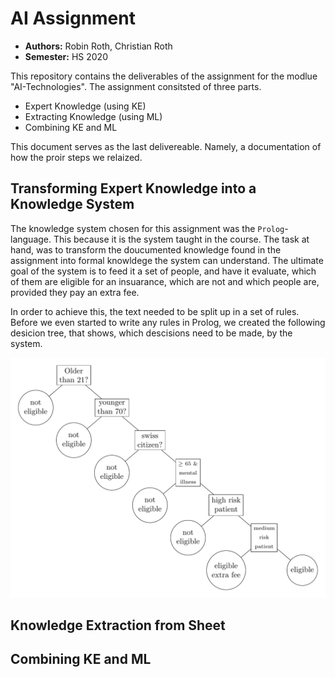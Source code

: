 # AI Assignment

- **Authors:** Robin Roth, Christian Roth
- **Semester:** HS 2020

This repository contains the deliverables of the assignment for the modlue "AI-Technologies".
The assignment consitsted of three parts.

- Expert Knowledge (using KE)
- Extracting Knowledge (using ML)
- Combining KE and ML

This document serves as the last delivereable. Namely, a documentation of how the proir steps we relaized.

## Transforming Expert Knowledge into a Knowledge System

The knowledge system chosen for this assignment was the `Prolog`-language.
This because it is the system taught in the course.
The task at hand, was to transform the doucumented knowledge found in the assignment into formal knowldege the system can understand.
The ultimate goal of the system is to feed it a set of people, and have it evaluate, which of them are eligible for an insuarance, which are not and which people are, provided they pay an extra fee.

In order to achieve this, the text needed to be split up in a set of rules.
Before we even started to write any rules in Prolog, we created the following desicion tree, that shows, which descisions need to be made, by the system.

![tree](tree/tree.png)

## Knowledge Extraction from Sheet

## Combining KE and ML
